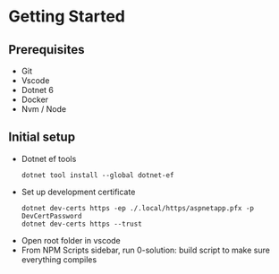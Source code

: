 # Getting Started

## Prerequisites
* Git
* Vscode
* Dotnet 6
* Docker
* Nvm / Node

## Initial setup
* Dotnet ef tools
    ```
    dotnet tool install --global dotnet-ef
    ```
* Set up development certificate
    ```
    dotnet dev-certs https -ep ./.local/https/aspnetapp.pfx -p DevCertPassword
    dotnet dev-certs https --trust
    ```
* Open root folder in vscode
* From NPM Scripts sidebar, run 0-solution: build script to make sure everything compiles
